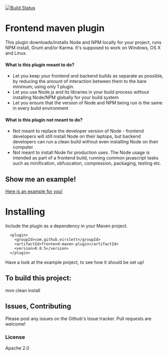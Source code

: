 [![Build Status](https://travis-ci.org/eirslett/frontend-maven-plugin.png?branch=master)](https://travis-ci.org/eirslett/frontend-maven-plugin)

# Frontend maven plugin
This plugin downloads/installs Node and NPM locally for your project, runs NPM install, Grunt and/or Karma.
It's supposed to work on Windows, OS X and Linux.

#### What is this plugin meant to do?
- Let you keep your frontend and backend builds as separate as possible, by
reducing the amount of interaction between them to the bare minimum; using only 1 plugin.
- Let you use Node.js and its libraries in your build process without installing Node/NPM
globally for your build system
- Let you ensure that the version of Node and NPM being run is the same in every build environment

#### What is this plugin not meant to do?
- Not meant to replace the developer version of Node - frontend developers will still install Node on their
laptops, but backend developers can run a clean build without even installing Node on their computer.
- Not meant to install Node for production uses. The Node usage is intended as part of a frontend build,
running common javascript tasks such as minification, obfuscation, compression, packaging, testing etc.

## Show me an example!
[Here is an example for you!](https://github.com/eirslett/frontend-maven-plugin/tree/master/src/it/example)

# Installing
Include the plugin as a dependency in your Maven project.
```<plugins>
  <plugin>
    <groupId>com.github.eirslett</groupId>
    <artifactId>frontend-maven-plugin</artifactId>
    <version>0.0.5</version>
  </plugin>
```
Have a look at the example project, to see how it should be set up!

## To build this project:
mvn clean install

## Issues, Contributing
Please post any issues on the Github's Issue tracker. Pull requests are welcome!

### License
Apache 2.0

